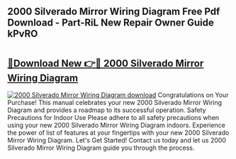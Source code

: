 ## 2000 Silverado Mirror Wiring Diagram Free Pdf Download - Part-RiL New Repair Owner Guide kPvRO

# <h2><a href="http://dfkpm03.blite.top/?on=2000+Silverado+Mirror+Wiring+Diagram">🔗Download New 👉🔴 2000 Silverado Mirror Wiring Diagram</a></h2>

[![2000 Silverado Mirror Wiring Diagram download](https://i.imgur.com/lujVjoI.png)](http://dfkpm03.blite.top/?on=2000+Silverado+Mirror+Wiring+Diagram)
Congratulations on Your Purchase! This manual celebrates your new 2000 Silverado Mirror Wiring Diagram and provides a roadmap to its successful operation. Safety Precautions for Indoor Use Please adhere to all safety precautions when using your new 2000 Silverado Mirror Wiring Diagram indoors. Experience the power of list of features at your fingertips with your new 2000 Silverado Mirror Wiring Diagram. Let's Get Started! Contact us today and let us 2000 Silverado Mirror Wiring Diagram guide you through the process.
